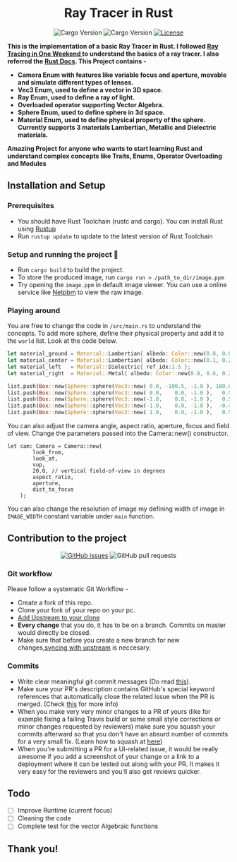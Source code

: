 <div align="center">
    <h1>Ray Tracer in Rust</h1>

![Cargo Version](https://img.shields.io/badge/Cargo-v1.45.1-brightgreen?style=plastic&logo=rust)
![Cargo Version](https://img.shields.io/badge/Rustc-v1.45.2-brightgreen?style=plastic&logo=rust)
[![License](https://img.shields.io/github/license/jaskeerat789/ray-tracer)](https://github.com/jaskeerat789/ray-tracer/blob/master/LICENSE)

</div>

<strong>This is the implementation of a basic Ray Tracer in Rust. I followed [Ray Tracing in One Weekend ](https://raytracing.github.io/books/RayTracingInOneWeekend.html) to understand the basics of a ray tracer. I also referred the [Rust Docs](https://www.rust-lang.org/learn). This Project contains -
- Camera Enum with features like variable focus and aperture, movable and simulate different types of lenses. 
- Vec3 Enum, used to define a vector in 3D space.
- Ray Enum, used to define a ray of light.
- Overloaded operator supporting Vector Algebra.
- Sphere Enum, used to define sphere in 3d space.
- Material Enum, used to define physical property of the sphere. Currently supports 3 materials Lambertian, Metallic and Dielectric materials.

Amazing Project for anyone who wants to start learning Rust and understand complex concepts like Traits, Enums, Operator Overloading and Modules </strong>

## Installation and Setup

### Prerequisites
- You should have Rust Toolchain (rustc and cargo). You can install Rust using [Rustup](https://www.rust-lang.org/tools/install)
- Run `rustup update` to update to the latest version of Rust Toolchain

### Setup and running the project :rocket:
- Run `cargo build` to build the project.
- To store the produced image, run `cargo run > /path_to_dir/image.ppm`
- Try opening the `image.ppm` in default image viewer. You can use a online service like [Netpbm](http://paulcuth.me.uk/netpbm-viewer/) to view the raw image.

### Playing around
You are free to change the code in `/src/main.rs` to understand the concepts. To add more sphere, define their physical property and add it to the `world` list. Look at the code below.
```rs
let material_ground = Material::Lambertian{ albedo: Color::new(0.8, 0.8, 0.0) };
let material_center = Material::Lambertian{ albedo: Color::new(0.1, 0.2, 0.5) };
let material_left   = Material::Dielectric{ ref_idx:1.5 };
let material_right  = Material::Metal{ albedo: Color::new(0.8, 0.6, 0.2), fuzz: 0.0 };

list.push(Box::new(Sphere::sphere(Vec3::new( 0.0, -100.5, -1.0 ), 100.0, material_ground )));
list.push(Box::new(Sphere::sphere(Vec3::new( 0.0,    0.0, -1.0 ),   0.5, material_center )));
list.push(Box::new(Sphere::sphere(Vec3::new(-1.0,    0.0, -1.0 ),   0.5, material_left  )));
list.push(Box::new(Sphere::sphere(Vec3::new(-1.0,    0.0, -1.0 ),  -0.45, material_left  )));
list.push(Box::new(Sphere::sphere(Vec3::new( 1.0,    0.0, -1.0 ),   0.5, material_right )));
```
You can also adjust the camera angle, aspect ratio, aperture, focus and field of view. Change the parameters passed into the Camera::new() constructor. 
```
let cam: Camera = Camera::new(
        look_from,
        look_at,
        vup,
        20.0, // vertical field-of-view in degrees
        aspect_ratio,
        aperture,
        dist_to_focus
    );
```
You can also change the resolution of image my defining width of image in `IMAGE_WIDTH` constant variable under `main` function. 

## Contribution to the project

<div align="center">

[![GitHub issues](https://img.shields.io/github/issues/jaskeerat789/ray-tracer?logo=github)](https://github.com/jaskeerat789/ray-tracer/issues) ![GitHub pull requests](https://img.shields.io/github/issues-pr-raw/jaskeerat789/ray-tracer?logo=git&logoColor=white)

</div>

### Git workflow

Please follow a systematic Git Workflow -

- Create a fork of this repo.
- Clone your fork of your repo on your pc.
- [Add Upstream to your clone](https://help.github.com/en/github/collaborating-with-issues-and-pull-requests/configuring-a-remote-for-a-fork)
- **Every change** that you do, it has to be on a branch. Commits on master would directly be closed.
- Make sure that before you create a new branch for new changes,[syncing with upstream](https://help.github.com/en/github/collaborating-with-issues-and-pull-requests/syncing-a-fork) is neccesary.

### Commits

- Write clear meaningful git commit messages (Do read [this](http://chris.beams.io/posts/git-commit/)).
- Make sure your PR's description contains GitHub's special keyword references that automatically close the related issue when the PR is merged. (Check [this](https://github.com/blog/1506-closing-issues-via-pull-requests) for more info)
- When you make very very minor changes to a PR of yours (like for example fixing a failing Travis build or some small style corrections or minor changes requested by reviewers) make sure you squash your commits afterward so that you don't have an absurd number of commits for a very small fix. (Learn how to squash at [here](https://davidwalsh.name/squash-commits-git))
- When you're submitting a PR for a UI-related issue, it would be really awesome if you add a screenshot of your change or a link to a deployment where it can be tested out along with your PR. It makes it very easy for the reviewers and you'll also get reviews quicker.

## Todo
- [ ] Improve Runtime (current focus)
- [ ] Cleaning the code
- [ ] Complete test for the vector Algebraic functions 

## Thank you!